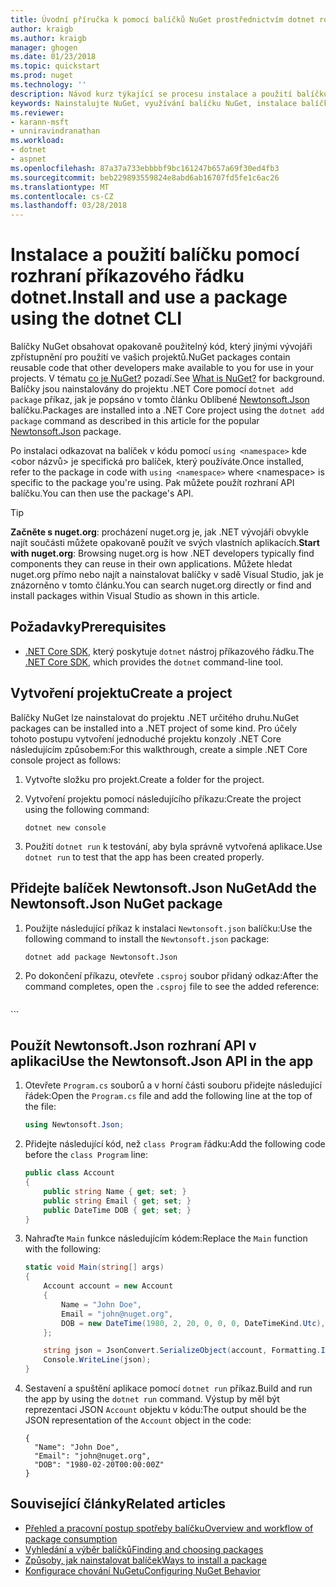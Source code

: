 ```yaml
---
title: Úvodní příručka k pomocí balíčků NuGet prostřednictvím dotnet rozhraní příkazového řádku | Microsoft Docs
author: kraigb
ms.author: kraigb
manager: ghogen
ms.date: 01/23/2018
ms.topic: quickstart
ms.prod: nuget
ms.technology: ''
description: Návod kurz týkající se procesu instalace a použití balíčku NuGet v projektu .NET Core.
keywords: Nainstalujte NuGet, využívání balíčku NuGet, instalace balíčků NuGet, odkazů na balíček NuGet, pomocí balíčků NuGet
ms.reviewer:
- karann-msft
- unniravindranathan
ms.workload:
- dotnet
- aspnet
ms.openlocfilehash: 87a37a733ebbbbf9bc161247b657a69f30ed4fb3
ms.sourcegitcommit: beb229893559824e8abd6ab16707fd5fe1c6ac26
ms.translationtype: MT
ms.contentlocale: cs-CZ
ms.lasthandoff: 03/28/2018
---
```

# <a name="install-and-use-a-package-using-the-dotnet-cli"></a><span data-ttu-id="8eb9a-104">Instalace a použití balíčku pomocí rozhraní příkazového řádku dotnet.</span><span class="sxs-lookup"><span data-stu-id="8eb9a-104">Install and use a package using the dotnet CLI</span></span>

<span data-ttu-id="8eb9a-105">Balíčky NuGet obsahovat opakovaně použitelný kód, který jinými vývojáři zpřístupnění pro použití ve vašich projektů.</span><span class="sxs-lookup"><span data-stu-id="8eb9a-105">NuGet packages contain reusable code that other developers make available to you for use in your projects.</span></span> <span data-ttu-id="8eb9a-106">V tématu [co je NuGet?](../What-is-NuGet.md) pozadí.</span><span class="sxs-lookup"><span data-stu-id="8eb9a-106">See [What is NuGet?](../What-is-NuGet.md) for background.</span></span> <span data-ttu-id="8eb9a-107">Balíčky jsou nainstalovány do projektu .NET Core pomocí `dotnet add package` příkaz, jak je popsáno v tomto článku Oblíbené [Newtonsoft.Json](https://www.nuget.org/packages/Newtonsoft.Json/) balíčku.</span><span class="sxs-lookup"><span data-stu-id="8eb9a-107">Packages are installed into a .NET Core project using the `dotnet add package` command as described in this article for the popular [Newtonsoft.Json](https://www.nuget.org/packages/Newtonsoft.Json/) package.</span></span>

<span data-ttu-id="8eb9a-108">Po instalaci odkazovat na balíček v kódu pomocí `using <namespace>` kde \<obor názvů\> je specifická pro balíček, který používáte.</span><span class="sxs-lookup"><span data-stu-id="8eb9a-108">Once installed, refer to the package in code with `using <namespace>` where \<namespace\> is specific to the package you're using.</span></span> <span data-ttu-id="8eb9a-109">Pak můžete použít rozhraní API balíčku.</span><span class="sxs-lookup"><span data-stu-id="8eb9a-109">You can then use the package's API.</span></span>

> [!Tip]
> <span data-ttu-id="8eb9a-110">**Začněte s nuget.org**: procházení nuget.org je, jak .NET vývojáři obvykle najít součásti můžete opakovaně použít ve svých vlastních aplikacích.</span><span class="sxs-lookup"><span data-stu-id="8eb9a-110">**Start with nuget.org**: Browsing nuget.org is how .NET developers typically find components they can reuse in their own applications.</span></span> <span data-ttu-id="8eb9a-111">Můžete hledat nuget.org přímo nebo najít a nainstalovat balíčky v sadě Visual Studio, jak je znázorněno v tomto článku.</span><span class="sxs-lookup"><span data-stu-id="8eb9a-111">You can search nuget.org directly or find and install packages within Visual Studio as shown in this article.</span></span>

## <a name="prerequisites"></a><span data-ttu-id="8eb9a-112">Požadavky</span><span class="sxs-lookup"><span data-stu-id="8eb9a-112">Prerequisites</span></span>

- <span data-ttu-id="8eb9a-113">[.NET Core SDK](https://www.microsoft.com/net/download/), který poskytuje `dotnet` nástroj příkazového řádku.</span><span class="sxs-lookup"><span data-stu-id="8eb9a-113">The [.NET Core SDK](https://www.microsoft.com/net/download/), which provides the `dotnet` command-line tool.</span></span>

## <a name="create-a-project"></a><span data-ttu-id="8eb9a-114">Vytvoření projektu</span><span class="sxs-lookup"><span data-stu-id="8eb9a-114">Create a project</span></span>

<span data-ttu-id="8eb9a-115">Balíčky NuGet lze nainstalovat do projektu .NET určitého druhu.</span><span class="sxs-lookup"><span data-stu-id="8eb9a-115">NuGet packages can be installed into a .NET project of some kind.</span></span> <span data-ttu-id="8eb9a-116">Pro účely tohoto postupu vytvoření jednoduché projektu konzoly .NET Core následujícím způsobem:</span><span class="sxs-lookup"><span data-stu-id="8eb9a-116">For this walkthrough, create a simple .NET Core console project as follows:</span></span>

1. <span data-ttu-id="8eb9a-117">Vytvořte složku pro projekt.</span><span class="sxs-lookup"><span data-stu-id="8eb9a-117">Create a folder for the project.</span></span>

1. <span data-ttu-id="8eb9a-118">Vytvoření projektu pomocí následujícího příkazu:</span><span class="sxs-lookup"><span data-stu-id="8eb9a-118">Create the project using the following command:</span></span>

    ```cli
    dotnet new console
    ```

1. <span data-ttu-id="8eb9a-119">Použití `dotnet run` k testování, aby byla správně vytvořená aplikace.</span><span class="sxs-lookup"><span data-stu-id="8eb9a-119">Use `dotnet run` to test that the app has been created properly.</span></span>

## <a name="add-the-newtonsoftjson-nuget-package"></a><span data-ttu-id="8eb9a-120">Přidejte balíček Newtonsoft.Json NuGet</span><span class="sxs-lookup"><span data-stu-id="8eb9a-120">Add the Newtonsoft.Json NuGet package</span></span>

1. <span data-ttu-id="8eb9a-121">Použijte následující příkaz k instalaci `Newtonsoft.json` balíčku:</span><span class="sxs-lookup"><span data-stu-id="8eb9a-121">Use the following command to install the `Newtonsoft.json` package:</span></span>

    ```cli
    dotnet add package Newtonsoft.Json
    ```

1. <span data-ttu-id="8eb9a-122">Po dokončení příkazu, otevřete `.csproj` soubor přidaný odkaz:</span><span class="sxs-lookup"><span data-stu-id="8eb9a-122">After the command completes, open the `.csproj` file to see the added reference:</span></span>

    ```xml
  <ItemGroup>
    <PackageReference Include="Newtonsoft.Json" Version="10.0.3" />
  </ItemGroup>
    ```

## <a name="use-the-newtonsoftjson-api-in-the-app"></a><span data-ttu-id="8eb9a-123">Použít Newtonsoft.Json rozhraní API v aplikaci</span><span class="sxs-lookup"><span data-stu-id="8eb9a-123">Use the Newtonsoft.Json API in the app</span></span>

1. <span data-ttu-id="8eb9a-124">Otevřete `Program.cs` souborů a v horní části souboru přidejte následující řádek:</span><span class="sxs-lookup"><span data-stu-id="8eb9a-124">Open the `Program.cs` file and add the following line at the top of the file:</span></span>

    ```cs
    using Newtonsoft.Json;
    ```

1. <span data-ttu-id="8eb9a-125">Přidejte následující kód, než `class Program` řádku:</span><span class="sxs-lookup"><span data-stu-id="8eb9a-125">Add the following code before the `class Program` line:</span></span>

    ```cs
    public class Account
    {
        public string Name { get; set; }
        public string Email { get; set; }
        public DateTime DOB { get; set; }
    }
    ```

1. <span data-ttu-id="8eb9a-126">Nahraďte `Main` funkce následujícím kódem:</span><span class="sxs-lookup"><span data-stu-id="8eb9a-126">Replace the `Main` function with the following:</span></span>

    ```cs
    static void Main(string[] args)
    {
        Account account = new Account
        {
            Name = "John Doe",
            Email = "john@nuget.org",
            DOB = new DateTime(1980, 2, 20, 0, 0, 0, DateTimeKind.Utc),
        };

        string json = JsonConvert.SerializeObject(account, Formatting.Indented);
        Console.WriteLine(json);
    }
    ```

1. <span data-ttu-id="8eb9a-127">Sestavení a spuštění aplikace pomocí `dotnet run` příkaz.</span><span class="sxs-lookup"><span data-stu-id="8eb9a-127">Build and run the app by using the `dotnet run` command.</span></span> <span data-ttu-id="8eb9a-128">Výstup by měl být reprezentaci JSON `Account` objektu v kódu:</span><span class="sxs-lookup"><span data-stu-id="8eb9a-128">The output should be the JSON representation of the `Account` object in the code:</span></span>

    ```output
    {
      "Name": "John Doe",
      "Email": "john@nuget.org",
      "DOB": "1980-02-20T00:00:00Z"
    }
    ```

## <a name="related-articles"></a><span data-ttu-id="8eb9a-129">Související články</span><span class="sxs-lookup"><span data-stu-id="8eb9a-129">Related articles</span></span>

- [<span data-ttu-id="8eb9a-130">Přehled a pracovní postup spotřeby balíčku</span><span class="sxs-lookup"><span data-stu-id="8eb9a-130">Overview and workflow of package consumption</span></span>](../consume-packages/overview-and-workflow.md)
- [<span data-ttu-id="8eb9a-131">Vyhledání a výběr balíčků</span><span class="sxs-lookup"><span data-stu-id="8eb9a-131">Finding and choosing packages</span></span>](../consume-packages/finding-and-choosing-packages.md)
- [<span data-ttu-id="8eb9a-132">Způsoby, jak nainstalovat balíček</span><span class="sxs-lookup"><span data-stu-id="8eb9a-132">Ways to install a package</span></span>](../consume-packages/ways-to-install-a-package.md)
- [<span data-ttu-id="8eb9a-133">Konfigurace chování NuGetu</span><span class="sxs-lookup"><span data-stu-id="8eb9a-133">Configuring NuGet Behavior</span></span>](../consume-packages/configuring-nuget-behavior.md)
